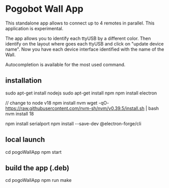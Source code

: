# Pogobot Wall App
This standalone app allows to connect up to 4 remotes in parallel.
This application is experimental.

The app allows you to identify each ttyUSB by a different color.
Then identify on the layout where goes each ttyUSB and click on "update device name".
Now you have each device interface identified with the name of the Wall.

Autocompletion is available for the most used command.

## installation

sudo apt-get install nodejs
sudo apt-get install npm
npm install electron

// change to node v18
npm install nvm 
wget -qO- https://raw.githubusercontent.com/nvm-sh/nvm/v0.39.5/install.sh | bash
nvm install 18

npm install serialport
npm install --save-dev @electron-forge/cli

## local launch

cd pogoWallApp
npm start

## build the app (.deb)

cd pogoWallApp
npm run make

